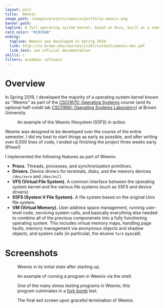 ```yaml
---
layout: post
title:  Weenix
image_path: /images/projects/weenix/portfolio-weenix.png
banner_path:
tagline: A full operating system kernel, based on Unix, built as a semester-long project
card_color: "#CB356B"
ending:
  tagline: Weenix was developed in Spring 2019.
  link: http://cs.brown.edu/courses/cs167/content/weenix-doc.pdf
  link_text: see official documentation
skills: c
filters: academic software
---
```


# Overview

In Spring 2019, I developed the majority of a operating system kernel known as "Weenix" as part of the <a href="https://cs.brown.edu/courses/csci1670/">CSCI1670: Operating Systems</a> course (and its optional half-credit lab <a href="http://cs.brown.edu/courses/cs167/content/weenix-doc.pdf">CSCI1690: Operating Systems Laboratory</a>) at Brown University.

<figure class="banner-grid lazyload">
    <img class="lazyload" data-src="/images/projects/weenix/weenix-filesystem.png">
    <figcaption>
        An example of the Weenix filesystem (S5FS) in action.
    </figcaption>
</figure>

Weenix was designed to be developed over the course of the entire semester. I did my best to start things as early as possible, and after writing over 6,000 lines of code, I ended up finishing the project three weeks early. (Phew!)

I implemented the following features as part of Weenix:

* **Procs.** Threads, processes, and synchronization primitives.
* **Drivers.** Device drivers for terminals, disks, and the memory devices `/dev/zero` and `/dev/null`.
* **VFS (Virtual File System).** A common interface between the operating system kernel and the various file systems (such as S5FS and device drivers).
* **S5FS (System V File System).** A file system based on the original Unix file system.
* **VM (Virtual Memory).** User address space management, running user-level code, servicing system calls, and basically everything else needed to combine all of the previous componenets into a fully functioning operating system. This includes virtual memory maps, handling page faults, memory management via anonymous objects and shadow objects, and system calls (in particular, the elusive `fork` syscall).

# Screenshots

<figure class="banner-grid lazyload">
    <img class="lazyload" data-src="/images/projects/weenix/weenix-initial.png">
    <figcaption>
        Weenix in its initial state after starting up.
    </figcaption>
</figure>
<figure class="banner-grid lazyload">
    <img class="lazyload" data-src="/images/projects/weenix/weenix-stat.png">
    <figcaption>
        An example of running a program in Weenix via the shell.
    </figcaption>
</figure>
<figure class="banner-grid lazyload">
    <img class="lazyload" data-src="/images/projects/weenix/weenix-stress.png">
    <figcaption>
        One of the many stress testing programs in Weenix; this program culminates in a <a href="https://en.wikipedia.org/wiki/Fork_bomb">fork bomb</a> test.
    </figcaption>
</figure>
<figure class="banner-grid lazyload">
    <img class="lazyload" data-src="/images/projects/weenix/weenix-halt.png">
    <figcaption>
        The final exit screen upon graceful termination of Weenix.
    </figcaption>
</figure>
